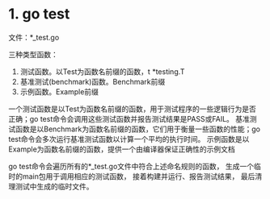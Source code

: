 # 1. go test

文件：*_test.go

三种类型函数：
1. 测试函数。以Test为函数名前缀的函数，t *testing.T
2. 基准测试(benchmark)函数。Benchmark前缀
3. 示例函数。Example前缀

一个测试函数是以Test为函数名前缀的函数，用于测试程序的一些逻辑行为是否正确；go test命令会调用这些测试函数并报告测试结果是PASS或FAIL。
基准测试函数是以Benchmark为函数名前缀的函数，它们用于衡量一些函数的性能；go test命令会多次运行基准测试函数以计算一个平均的执行时间。
示例函数是以Example为函数名前缀的函数，提供一个由编译器保证正确性的示例文档

go test命令会遍历所有的*_test.go文件中符合上述命名规则的函数，
生成一个临时的main包用于调用相应的测试函数，
接着构建并运行、报告测试结果，
最后清理测试中生成的临时文件。